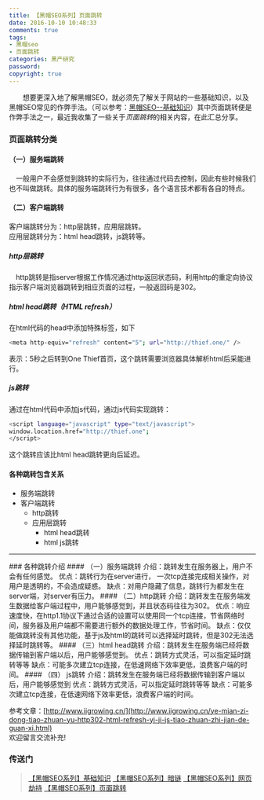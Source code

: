 ```yaml
---
title: 【黑帽SEO系列】页面跳转
date: 2016-10-10 10:48:33
comments: true
tags: 
- 黑帽seo
- 页面跳转
categories: 黑产研究
password:
copyright: true
---
```


　　想要更深入地了解黑帽SEO，就必须先了解关于网站的一些基础知识，以及黑帽SEO常见的作弊手法。（可以参考：[黑帽SEO--基础知识](http://thief.one/2016/10/09/%E9%BB%91%E5%B8%BDSEO%E2%80%94%E2%80%94%E5%9F%BA%E7%A1%80%E7%9F%A5%E8%AF%86/)）其中页面跳转便是作弊手法之一，最近我收集了一些关于*页面跳转*的相关内容，在此汇总分享。
<!--more-->
### 页面跳转分类
#### （一）服务端跳转
　一般用户不会感觉到跳转的实际行为，往往通过代码去控制，因此有些时候我们也不叫做跳转。具体的服务端跳转行为有很多，各个语言技术都有各自的特点。
#### （二）客户端跳转
客户端跳转分为：http层跳转，应用层跳转。    
应用层跳转分为：html head跳转，js跳转等。

##### http层跳转
　http跳转是指server根据工作情况通过http返回状态码，利用http的重定向协议指示客户端浏览器跳转到相应页面的过程，一般返回码是302。
##### html head跳转（HTML refresh）
在html代码的head中添加特殊标签，如下
```bash
<meta http-equiv="refresh" content="5"; url="http://thief.one/" />
```
表示：5秒之后转到One Thief首页，这个跳转需要浏览器具体解析html后采能进行。

##### js跳转
通过在html代码中添加js代码，通过js代码实现跳转：
```bash
<script language="javascript" type="text/javascript">
window.location.href="http://thief.one";
</script>
```
这个跳转应该比html head跳转更向后延迟。

#### 各种跳转包含关系
* 服务端跳转
* 客户端跳转
	* http跳转
	* 应用层跳转
		* html head跳转
		* html js跳转

<hr>
### 各种跳转介绍
#### （一）服务端跳转
介绍：跳转发生在服务器上，用户不会有任何感觉。
优点：跳转行为在server进行， 一次tcp连接完成相关操作，对用户是透明的，不会造成疑惑。
缺点：对用户隐藏了信息，跳转行为都发生在server端，对server有压力。
#### （二）http跳转
介绍：跳转发生在服务端发生数据给客户端过程中，用户能够感觉到，并且状态码往往为302。
优点：响应速度快，在http1.1协议下通过合适的设置可以使用同一个tcp连接，节省网络时间，服务器及用户端都不需要进行额外的数据处理工作，节省时间。
缺点：仅仅能做跳转没有其他功能，基于js及html的跳转可以选择延时跳转，但是302无法选择延时跳转等。
#### （三）html head跳转
介绍：跳转发生在服务端已经将数据传输到客户端以后，用户能够感觉到。
优点：跳转方式灵活，可以指定延时跳转等等
缺点：可能多次建立tcp连接，在低速网络下效率更低，浪费客户端的时间。
#### （四） js跳转
介绍：跳转发生在服务端已经将数据传输到客户端以后，用户能够感觉到
优点：跳转方式灵活，可以指定延时跳转等等
缺点：可能多次建立tcp连接，在低速网络下效率更低，浪费客户端的时间。


参考文章：[http://www.iigrowing.cn/](http://www.iigrowing.cn/ye-mian-zi-dong-tiao-zhuan-yu-http302-html-refresh-yi-ji-js-tiao-zhuan-zhi-jian-de-guan-xi.html)  
欢迎留言交流补充!

### 传送门

>[【黑帽SEO系列】基础知识](http://thief.one/2016/10/09/%E9%BB%91%E5%B8%BDSEO%E4%B9%8B%E5%9F%BA%E7%A1%80%E7%9F%A5%E8%AF%86/)
[【黑帽SEO系列】暗链](http://thief.one/2016/10/12/%E9%BB%91%E5%B8%BDSEO%E4%B9%8B%E6%9A%97%E9%93%BE/)
[【黑帽SEO系列】网页劫持](http://thief.one/2016/10/12/%E9%BB%91%E5%B8%BDSEO%E4%B9%8B%E7%BD%91%E9%A1%B5%E5%8A%AB%E6%8C%81/)
[【黑帽SEO系列】页面跳转](http://thief.one/2016/10/10/%E9%BB%91%E5%B8%BDSEO%E4%B9%8B%E9%A1%B5%E9%9D%A2%E8%B7%B3%E8%BD%AC/)



